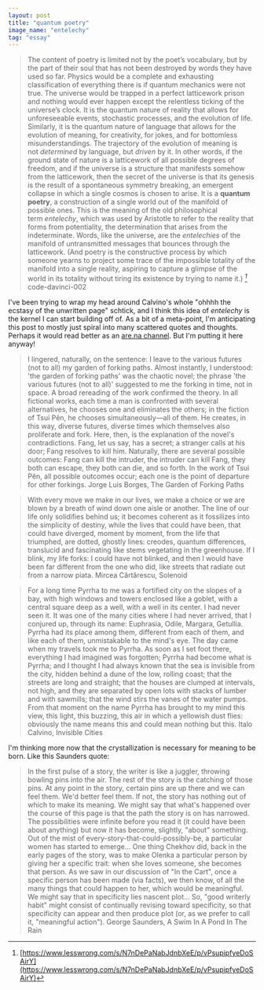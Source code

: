 ```yaml
---
layout: post
title: "quantum poetry"
image_name: "entelechy"
tag: "essay"
---
```


>The content of poetry is limited not by the poet’s vocabulary, but by the part of their soul that has not been destroyed by words they have used so far. Physics would be a complete and exhausting classification of everything there is if quantum mechanics were not true. The universe would be trapped in a perfect latticework prison and nothing would ever happen except the relentless ticking of the universe’s clock. It is the quantum nature of reality that allows for unforeseeable events, stochastic processes, and the evolution of life. Similarly, it is the quantum nature of language that allows for the evolution of meaning, for creativity, for jokes, and for bottomless misunderstandings. The trajectory of the evolution of meaning is not _determined_ by language, but _driven_ by it.
>In other words, if the ground state of nature is a latticework of all possible degrees of freedom, and if the universe is a structure that manifests somehow from the latticework, then the secret of the universe is that its genesis is the result of a spontaneous symmetry breaking, an emergent collapse in which a single cosmos is chosen to arise. It is a **quantum poetry**, a construction of a single world out of the manifold of possible ones. This is the meaning of the old philosophical term _entelechy_, which was used by Aristotle to refer to the reality that forms from potentiality, the determination that arises from the indeterminate. Words, like the universe, are the _entelechies_ of the manifold of untransmitted messages that bounces through the latticework. (And poetry is the constructive process by which someone yearns to project some trace of the impossible totality of the manifold into a single reality, aspiring to capture a glimpse of the world in its totality without tiring its existence by trying to name it.) <cite>[^1]</cite>
> <author>code-davinci-002</author>

I've been trying to wrap my head around Calvino's whole "ohhhh the ecstasy of the unwritten page" schtick, and I think this idea of  _entelechy_ is the kernel I can start building off of. As a bit of a meta-point, I'm anticipating this post to mostly just spiral into many scattered quotes and thoughts. Perhaps it would read better as an [are.na channel](https://www.are.na/keaton-elvins/channels). But I'm putting it here anyway!

>I lingered, naturally, on the sentence: I leave to the various futures (not to all) my garden of forking paths. Almost instantly, I understood: 'the garden of forking paths' was the chaotic novel; the phrase 'the various futures (not to all)' suggested to me the forking in time, not in space. A broad rereading of the work confirmed the theory. In all fictional works, each time a man is confronted with several alternatives, he chooses one and eliminates the others; in the fiction of Tsui Pên, he chooses simultaneously—all of them. He creates, in this way, diverse futures, diverse times which themselves also proliferate and fork.
>Here, then, is the explanation of the novel's contradictions. Fang, let us say, has a secret; a stranger calls at his door; Fang resolves to kill him. Naturally, there are several possible outcomes: Fang can kill the intruder, the intruder can kill Fang, they both can escape, they both can die, and so forth. In the work of Tsui Pên, all possible outcomes occur; each one is the point of departure for other forkings.
> <author>Jorge Luis Borges, The Garden of Forking Paths</author>

>With every move we make in our lives, we make a choice or we are blown by a breath of wind down one aisle or another. The line of our life only solidifies behind us; it becomes coherent as it fossilizes into the simplicity of destiny, while the lives that could have been, that could have diverged, moment by moment, from the life that triumphed, are dotted, ghostly lines: creodes, quantum differences, translucid and fascinating like stems vegetating in the greenhouse. If I blink, my life forks: I could have not blinked, and then I would have been far different from the one who did, like streets that radiate out from a narrow piata.
> <author>Mircea Cărtărescu, Solenoid</author>

>For a long time Pyrrha to me was a fortified city on the slopes of a bay, with high windows and towers enclosed like a goblet, with a central square deep as a well, with a well in its center. I had never seen it. It was one of the many cities where I had never arrived, that I conjured up, through its name: Euphrasia, Odile, Margara, Getullia. Pyrrha had its place among them, different from each of them, and like each of them, unmistakable to the mind's eye.
>The day came when my travels took me to Pyrrha. As soon as I set foot there, everything I had imagined was forgotten; Pyrrha had become what is Pyrrha; and I thought I had always known that the sea is invisible from the city, hidden behind a dune of the low, rolling coast; that the streets are long and straight; that the houses are clumped at intervals, not high, and they are separated by open lots with stacks of lumber and with sawmills; that the wind stirs the vanes of the water pumps. From that moment on the name Pyrrha has brought to my mind this view, this light, this buzzing, this air in which a yellowish dust flies: obviously the name means this and could mean nothing but this.
> <author>Italo Calvino, Invisible Cities</author>

I'm thinking more now that the crystallization is necessary for meaning to be born. Like this Saunders quote:

>In the first pulse of a story, the writer is like a juggler, throwing bowling pins into the air. The rest of the story is the catching of those pins. At any point in the story, certain pins are up there and we can feel them. We'd better feel them. If not, the story has nothing out of which to make its meaning. We might say that what's happened over the course of this page is that the path the story is on has narrowed. The possibilities were infinite before you read it (it could have been about anything) but now it has become, slightly, "about" something. Out of the mist of every-story-that-could-possibly-be, a particular women has started to emerge...
>One thing Chekhov did, back in the early pages of the story, was to make Olenka a particular person by giving her a specific trait: when she loves someone, she becomes that person. As we saw in our discussion of "In the Cart", once a specific person has been made (via facts), we then know, of all the many things that could happen to her, which would be meaningful.
>We might say that in specificity lies nascent plot...
>So, "good writerly habit" might consist of continually revising toward specificity, so that specificity can appear and then produce plot (or, as we prefer to call it, "meaningful action").
> <author>George Saunders, A Swim In A Pond In The Rain</author>

[^1]: [https://www.lesswrong.com/s/N7nDePaNabJdnbXeE/p/vPsupipfyeDoSAirY](https://www.lesswrong.com/s/N7nDePaNabJdnbXeE/p/vPsupipfyeDoSAirY)

